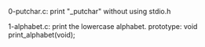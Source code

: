 0-putchar.c:
	print "_putchar" without using
	stdio.h

1-alphabet.c:
	print the lowercase alphabet.
    prototype: void print_alphabet(void);


